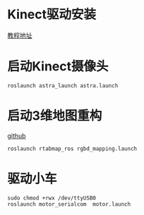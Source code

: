 
# Kinect驱动安装  

[教程地址](http://www.ncnynl.com/archives/201703/1444.html)  

# 启动Kinect摄像头  

`roslaunch astra_launch astra.launch` 

# 启动3维地图重构  

[github](https://github.com/introlab/rtabmap_ros#installation)  

`roslaunch rtabmap_ros rgbd_mapping.launch`  

# 驱动小车  

```shell
sudo chmod +rwx /dev/ttyUSB0 
roslaunch motor_serialcom  motor.launch
```